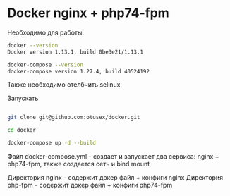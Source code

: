 # Docker nginx + php74-fpm

Необходимо для работы:

```bash
docker --version
Docker version 1.13.1, build 0be3e21/1.13.1

docker-compose --version
docker-compose version 1.27.4, build 40524192

```

Также необходимо отелбчить selinux

Запускать
```bash

git clone git@github.com:otusex/docker.git

cd docker

docker-compose up -d --build
```

Файл docker-compose.yml - создает и запускает два сервиса: nginx + php74-fpm,
также создается сеть и bind mount

Директория nginx - содержит докер файл + конфиги nginx
Директория php-fpm - содержит докер файл + конфиги php74-fpm
